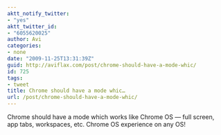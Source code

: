```yaml
---
aktt_notify_twitter:
- "yes"
aktt_twitter_id:
- "6055620025"
author: Avi
categories:
- none
date: "2009-11-25T13:31:39Z"
guid: http://aviflax.com/post/chrome-should-have-a-mode-whic/
id: 725
tags:
- tweet
title: Chrome should have a mode whic…
url: /post/chrome-should-have-a-mode-whic/
---
```

Chrome should have a mode which works like Chrome OS — full screen, app tabs, workspaces, etc. Chrome OS experience on any OS!